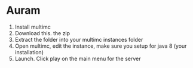 # Auram

1. Install multimc
2. Download this. the zip
3. Extract the folder into your multimc instances folder
4. Open multimc, edit the instance, make sure you setup for java 8 (your installation)
5. Launch. Click play on the main menu for the server
